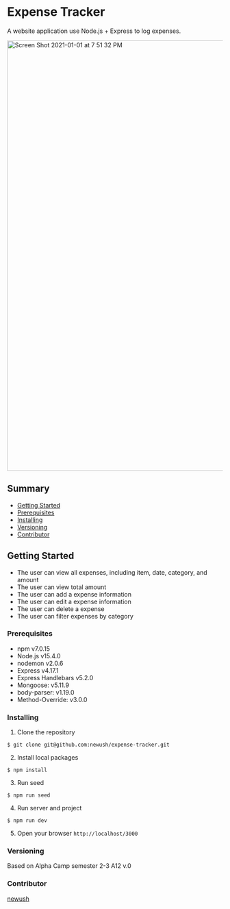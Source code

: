 # Expense Tracker

A website application use Node.js + Express to log expenses.

<img width="1005" alt="Screen Shot 2021-01-01 at 7 51 32 PM" src="https://user-images.githubusercontent.com/67764641/103448776-3daf2700-4c6c-11eb-8028-08be55e5529f.png">


## Summary

  - [Getting Started](#getting-started)
  - [Prerequisites](#prerequisites)
  - [Installing](#installing)
  - [Versioning](#versioning)
  - [Contributor](#contributor)

## Getting Started

- The user can view all expenses, including item, date, category, and amount
- The user can view total amount
- The user can add a expense information
- The user can edit a expense information
- The user can delete a expense
- The user can filter expenses by category

### Prerequisites

- npm v7.0.15
- Node.js v15.4.0
- nodemon v2.0.6
- Express v4.17.1
- Express Handlebars v5.2.0
- Mongoose: v5.11.9
- body-parser: v1.19.0
- Method-Override: v3.0.0

### Installing
1. Clone the repository
```
$ git clone git@github.com:newush/expense-tracker.git
```
2. Install local packages
```
$ npm install
```
3. Run seed
```
$ npm run seed
```
4. Run server and project
```
$ npm run dev
```
5. Open your browser `http://localhost/3000`

### Versioning
Based on Alpha Camp semester 2-3 A12
v.0

### Contributor

 [newush](https://github.com/newush) 
 
